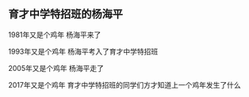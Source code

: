 ## 育才中学特招班的杨海平

1981年又是个鸡年 杨海平来了

1993年又是个鸡年 杨海平考入了育才中学特招班

2005年又是个鸡年 杨海平走了

2017年又是个鸡年 育才中学特招班的同学们方才知道上一个鸡年发生了什么
